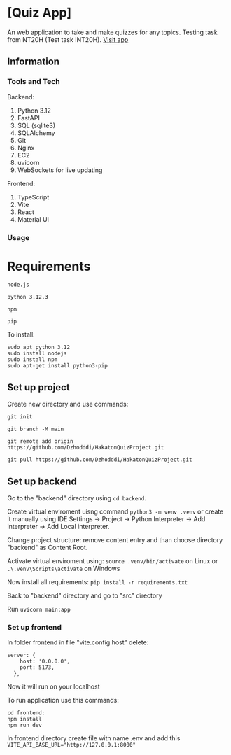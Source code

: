 # [Quiz App]
An web application to take and make quizzes for any topics. Testing task from NT20H (Test task INT20H). [Visit app](http://13.60.96.236:5173)

## Information

### Tools and Tech

Backend:
1. Python 3.12
2. FastAPI
3. SQL (sqlite3)
4. SQLAlchemy
5. Git
6. Nginx
7. EC2
8. uvicorn
9. WebSockets for live updating

Frontend:
1. TypeScript
2. Vite
3. React
4. Material UI

### Usage

# Requirements
```
node.js

python 3.12.3

npm
 
pip
```

To install:
```
sudo apt python 3.12
sudo install nodejs
sudo install npm
sudo apt-get install python3-pip
```
## Set up project

Create new directory and use commands: 

```git init```

```git branch -M main```

```git remote add origin https://github.com/Dzhodddi/HakatonQuizProject.git```

```git pull https://github.com/Dzhodddi/HakatonQuizProject.git ```

## Set up backend

Go to the "backend" directory using ```cd backend```.


Create virtual enviroment uisng command ```python3 -m venv .venv``` or create it manually using IDE Settings -> Project -> Python Interpreter -> Add interpreter -> Add Local interpreter.


Change project structure: remove content entry and than choose directory "backend" as Content Root.


Activate virtual enviroment using: ```source .venv/bin/activate``` on Linux or ``` .\.venv\Scripts\activate``` on Windows


Now install all requirements: ```pip install -r requirements.txt ```

Back to "backend" directory and go to "src" directory

Run ```uvicorn main:app```


### Set up frontend

In folder frontend in file "vite.config.host" delete:
```
server: {
    host: '0.0.0.0',
    port: 5173,
  },
```
Now it will run on your localhost

To run application use this commands:
```
cd frontend:
npm install
npm run dev
```
In frontend directory create file with name .env and add this ```VITE_API_BASE_URL="http://127.0.0.1:8000"```
